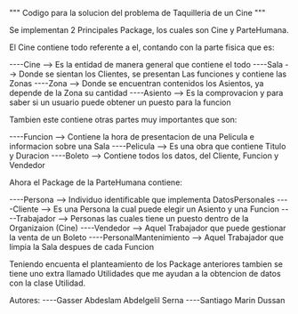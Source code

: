 """
    Codigo para la solucion del problema de Taquilleria de un Cine
"""

Se implementan 2 Principales Package, los cuales son Cine y ParteHumana.

El Cine contiene todo referente a el, contando con la parte fisica que es:
    
----Cine    --> Es la entidad de manera general que contiene el todo
----Sala    --> Donde se sientan los Clientes, se presentan Las funciones y contiene las Zonas
----Zona    --> Donde se encuentran contenidos los Asientos, ya depende de la Zona su cantidad
----Asiento --> Es la comprovacion y para saber si un usuario puede obtener un puesto para la funcion

Tambien este contiene otras partes muy importantes que son:

----Funcion  --> Contiene la hora de presentacion de una Pelicula e informacion sobre una Sala
----Pelicula --> Es una obra que contiene Titulo y Duracion
----Boleto   --> Contiene todos los datos, del Cliente, Funcion y Vendedor

Ahora el Package de la ParteHumana contiene:

----Persona               --> Individuo identificable que implementa DatosPersonales
----Cliente               --> Es una Persona la cual puede elegir un Asiento y una Funcion
----Trabajador            --> Personas las cuales tiene un puesto dentro de la Organizaion (Cine)
----Vendedor              --> Aquel Trabajador que puede gestionar la venta de un Boleto
----PersonalMantenimiento --> Aquel Trabajador que limpia la Sala despues de cada Funcion

Teniendo encuenta el planteamiento de los Package anteriores tambien se tiene uno extra llamado Utilidades
que me ayudan a la obtencion de datos con la clase Utilidad.

Autores:
----Gasser Abdeslam Abdelgelil Serna
----Santiago Marin Dussan